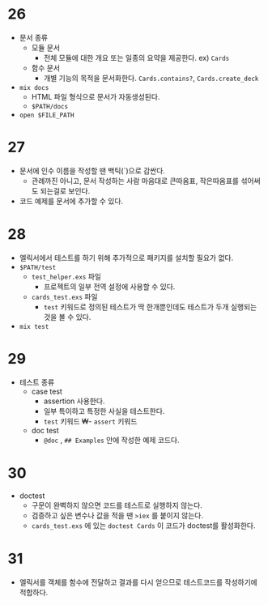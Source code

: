 # 26

- 문서 종류
  - 모듈 문서
    - 전체 모듈에 대한 개요 또는 일종의 요약을 제공한다. ex) `Cards`
  - 함수 문서
    - 개별 기능의 목적을 문서화한다. `Cards.contains?`, `Cards.create_deck`
- `mix docs`
  - HTML 파일 형식으로 문서가 자동생성된다.
  - `$PATH/docs`
- `open $FILE_PATH`

# 27

- 문서에 인수 이름을 작성할 땐 백틱(`)으로 감싼다.
  - 관례까진 아니고, 문서 작성하는 사람 마음대로 큰따옴표, 작은따옴표를 섞어써도 되는걸로 보인다.
- 코드 예제를 문서에 추가할 수 있다.

# 28

- 엘릭서에서 테스트를 하기 위해 추가적으로 패키지를 설치할 필요가 없다.
- `$PATH/test`
  - `test_helper.exs` 파일
    - 프로젝트의 일부 전역 설정에 사용할 수 있다.
  - `cards_test.exs` 파일
    - `test` 키워드로 정의된 테스트가 딱 한개뿐인데도 테스트가 두개 실행되는 것을 볼 수 있다.
- `mix test`

# 29
- 테스트 종류
  - case test
    - assertion 사용한다.
    - 일부 특이하고 특정한 사실을 테스트한다.
    - `test` 키워드
    ₩- `assert` 키워드
  - doc test
    - `@doc` , `## Examples` 안에 작성한 예제 코드다.

# 30
- doctest
  - 구문이 완벽하지 않으면 코드를 테스트로 실행하지 않는다.
  - 검증하고 싶은 변수나 값을 적을 땐 `>iex` 를 붙이지 않는다.
  - `cards_test.exs` 에 있는 `doctest Cards` 이 코드가 doctest를 활성화한다.

# 31
- 엘릭서를 객체를 함수에 전달하고 결과를 다시 얻으므로 테스트코드를 작성하기에 적합하다.
